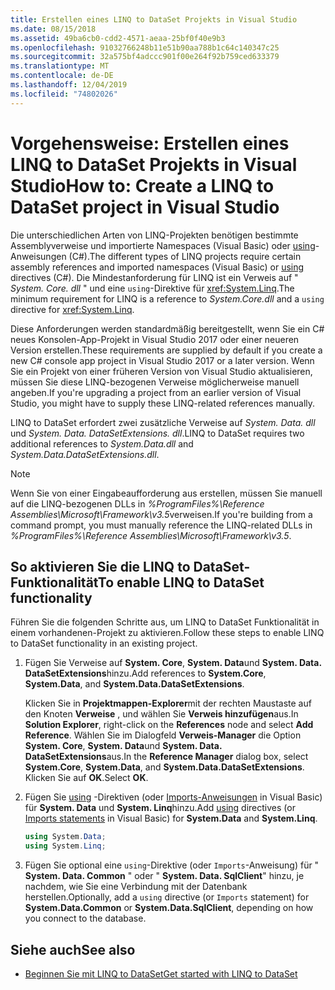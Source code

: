```yaml
---
title: Erstellen eines LINQ to DataSet Projekts in Visual Studio
ms.date: 08/15/2018
ms.assetid: 49ba6cb0-cdd2-4571-aeaa-25bf0f40e9b3
ms.openlocfilehash: 91032766248b11e51b90aa788b1c64c140347c25
ms.sourcegitcommit: 32a575bf4adccc901f00e264f92b759ced633379
ms.translationtype: MT
ms.contentlocale: de-DE
ms.lasthandoff: 12/04/2019
ms.locfileid: "74802026"
---
```

# <a name="how-to-create-a-linq-to-dataset-project-in-visual-studio"></a><span data-ttu-id="b3941-102">Vorgehensweise: Erstellen eines LINQ to DataSet Projekts in Visual Studio</span><span class="sxs-lookup"><span data-stu-id="b3941-102">How to: Create a LINQ to DataSet project in Visual Studio</span></span>

<span data-ttu-id="b3941-103">Die unterschiedlichen Arten von LINQ-Projekten benötigen bestimmte Assemblyverweise und importierte Namespaces (Visual Basic) oder [using](../../../csharp/language-reference/keywords/using-directive.md)-Anweisungen (C#).</span><span class="sxs-lookup"><span data-stu-id="b3941-103">The different types of LINQ projects require certain assembly references and imported namespaces (Visual Basic) or [using](../../../csharp/language-reference/keywords/using-directive.md) directives (C#).</span></span> <span data-ttu-id="b3941-104">Die Mindestanforderung für LINQ ist ein Verweis auf " *System. Core. dll* " und eine `using`-Direktive für <xref:System.Linq>.</span><span class="sxs-lookup"><span data-stu-id="b3941-104">The minimum requirement for LINQ is a reference to *System.Core.dll* and a `using` directive for <xref:System.Linq>.</span></span>

<span data-ttu-id="b3941-105">Diese Anforderungen werden standardmäßig bereitgestellt, wenn Sie ein C# neues Konsolen-App-Projekt in Visual Studio 2017 oder einer neueren Version erstellen.</span><span class="sxs-lookup"><span data-stu-id="b3941-105">These requirements are supplied by default if you create a new C# console app project in Visual Studio 2017 or a later version.</span></span> <span data-ttu-id="b3941-106">Wenn Sie ein Projekt von einer früheren Version von Visual Studio aktualisieren, müssen Sie diese LINQ-bezogenen Verweise möglicherweise manuell angeben.</span><span class="sxs-lookup"><span data-stu-id="b3941-106">If you're upgrading a project from an earlier version of Visual Studio, you might have to supply these LINQ-related references manually.</span></span>

<span data-ttu-id="b3941-107">LINQ to DataSet erfordert zwei zusätzliche Verweise auf *System. Data. dll* und *System. Data. DataSetExtensions. dll*.</span><span class="sxs-lookup"><span data-stu-id="b3941-107">LINQ to DataSet requires two additional references to *System.Data.dll* and *System.Data.DataSetExtensions.dll*.</span></span>

> [!NOTE]
> <span data-ttu-id="b3941-108">Wenn Sie von einer Eingabeaufforderung aus erstellen, müssen Sie manuell auf die LINQ-bezogenen DLLs in *%ProgramFiles%\Reference Assemblies\Microsoft\Framework\v3.5*verweisen.</span><span class="sxs-lookup"><span data-stu-id="b3941-108">If you're building from a command prompt, you must manually reference the LINQ-related DLLs in *%ProgramFiles%\Reference Assemblies\Microsoft\Framework\v3.5*.</span></span>

## <a name="to-enable-linq-to-dataset-functionality"></a><span data-ttu-id="b3941-109">So aktivieren Sie die LINQ to DataSet-Funktionalität</span><span class="sxs-lookup"><span data-stu-id="b3941-109">To enable LINQ to DataSet functionality</span></span>

<span data-ttu-id="b3941-110">Führen Sie die folgenden Schritte aus, um LINQ to DataSet Funktionalität in einem vorhandenen-Projekt zu aktivieren.</span><span class="sxs-lookup"><span data-stu-id="b3941-110">Follow these steps to enable LINQ to DataSet functionality in an existing project.</span></span>

1. <span data-ttu-id="b3941-111">Fügen Sie Verweise auf **System. Core**, **System. Data**und **System. Data. DataSetExtensions**hinzu.</span><span class="sxs-lookup"><span data-stu-id="b3941-111">Add references to **System.Core**, **System.Data**, and **System.Data.DataSetExtensions**.</span></span>

   <span data-ttu-id="b3941-112">Klicken Sie in **Projektmappen-Explorer**mit der rechten Maustaste auf den Knoten **Verweise** , und wählen Sie **Verweis hinzufügen**aus.</span><span class="sxs-lookup"><span data-stu-id="b3941-112">In **Solution Explorer**, right-click on the **References** node and select **Add Reference**.</span></span> <span data-ttu-id="b3941-113">Wählen Sie im Dialogfeld **Verweis-Manager** die Option **System. Core**, **System. Data**und **System. Data. DataSetExtensions**aus.</span><span class="sxs-lookup"><span data-stu-id="b3941-113">In the **Reference Manager** dialog box, select **System.Core**, **System.Data**, and **System.Data.DataSetExtensions**.</span></span> <span data-ttu-id="b3941-114">Klicken Sie auf **OK**.</span><span class="sxs-lookup"><span data-stu-id="b3941-114">Select **OK**.</span></span>

1. <span data-ttu-id="b3941-115">Fügen Sie [using](../../../csharp/language-reference/keywords/using-directive.md) -Direktiven (oder [Imports-Anweisungen](../../../visual-basic/language-reference/statements/imports-statement-net-namespace-and-type.md) in Visual Basic) für **System. Data** und **System. Linq**hinzu.</span><span class="sxs-lookup"><span data-stu-id="b3941-115">Add [using](../../../csharp/language-reference/keywords/using-directive.md) directives (or [Imports statements](../../../visual-basic/language-reference/statements/imports-statement-net-namespace-and-type.md) in Visual Basic) for **System.Data** and **System.Linq**.</span></span>

   ```csharp
   using System.Data;
   using System.Linq;
   ```

1. <span data-ttu-id="b3941-116">Fügen Sie optional eine `using`-Direktive (oder `Imports`-Anweisung) für " **System. Data. Common** " oder " **System. Data. SqlClient**" hinzu, je nachdem, wie Sie eine Verbindung mit der Datenbank herstellen.</span><span class="sxs-lookup"><span data-stu-id="b3941-116">Optionally, add a `using` directive (or `Imports` statement) for **System.Data.Common** or **System.Data.SqlClient**, depending on how you connect to the database.</span></span>

## <a name="see-also"></a><span data-ttu-id="b3941-117">Siehe auch</span><span class="sxs-lookup"><span data-stu-id="b3941-117">See also</span></span>

- [<span data-ttu-id="b3941-118">Beginnen Sie mit LINQ to DataSet</span><span class="sxs-lookup"><span data-stu-id="b3941-118">Get started with LINQ to DataSet</span></span>](getting-started-linq-to-dataset.md)
